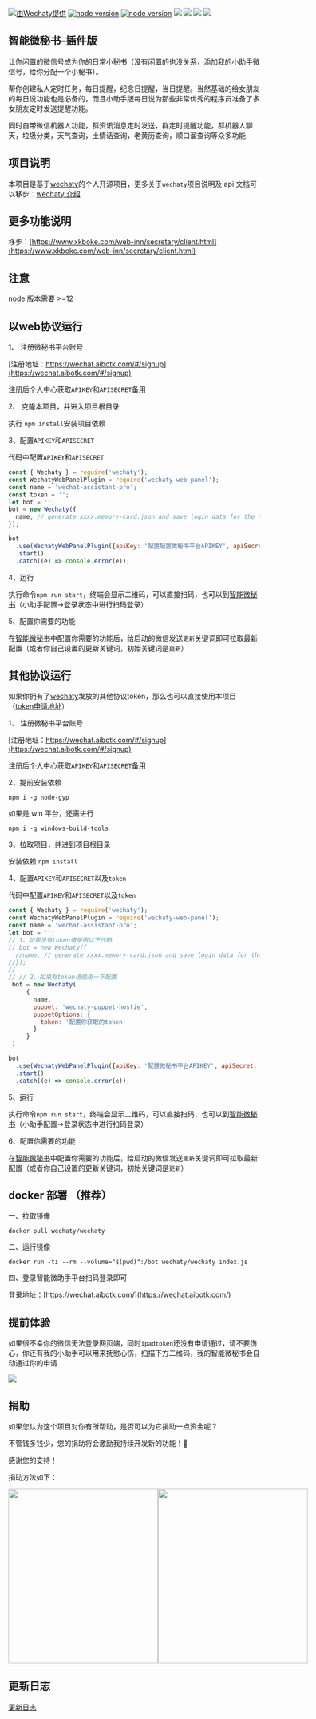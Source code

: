 [![ 由Wechaty提供 ](https://img.shields.io/badge/Powered%20By-Wechaty-blue.svg)](https://github.com/wechaty/wechaty)
[![node version](https://img.shields.io/badge/node-%3E%3D12-blue.svg)](http://nodejs.cn/download/)
[![node version](https://img.shields.io/badge/wechaty-%3E%3D0.50.7-blue.svg)](https://github.com/wechaty/wechaty)
![](https://img.shields.io/badge/Window-green.svg)
![](https://img.shields.io/badge/Mac-yellow.svg)
![](https://img.shields.io/badge/Centos-blue.svg)
[![](https://img.shields.io/badge/Docker-red.svg)]()

## 智能微秘书-插件版

让你闲置的微信号成为你的日常小秘书（没有闲置的也没关系，添加我的小助手微信号，给你分配一个小秘书）。

帮你创建私人定时任务，每日提醒，纪念日提醒，当日提醒。当然基础的给女朋友的每日说功能也是必备的，而且小助手版每日说为那些非常优秀的程序员准备了多女朋友定时发送提醒功能。

同时自带微信机器人功能，群资讯消息定时发送，群定时提醒功能，群机器人聊天，垃圾分类，天气查询，土情话查询，老黄历查询，顺口溜查询等众多功能

## 项目说明

本项目是基于[wechaty](https://github.com/wechaty/wechaty)的个人开源项目，更多关于`wechaty`项目说明及 api 文档可以移步：[wechaty 介绍](https://wechaty.js.org/v/zh/)

## 更多功能说明

移步：[https://www.xkboke.com/web-inn/secretary/client.html](https://www.xkboke.com/web-inn/secretary/client.html)

## 注意
node 版本需要 >=12

## 以web协议运行

1、 注册微秘书平台账号

[注册地址：https://wechat.aibotk.com/#/signup](https://wechat.aibotk.com/#/signup)

注册后个人中心获取`APIKEY`和`APISECRET`备用

2、 克隆本项目，并进入项目根目录

执行 `npm install`安装项目依赖

3、配置`APIKEY`和`APISECRET`

代码中配置`APIKEY`和`APISECRET`
```javascript
const { Wechaty } = require('wechaty');
const WechatyWebPanelPlugin = require('wechaty-web-panel');
const name = 'wechat-assistant-pro';
const token = '';
let bot = '';
bot = new Wechaty({
  name, // generate xxxx.memory-card.json and save login data for the next login
});

bot
  .use(WechatyWebPanelPlugin({apiKey: '配置配置微秘书平台APIKEY', apiSecret:'配置配置微秘书平台APISECRET'}))
  .start()
  .catch((e) => console.error(e));

```

4、运行

执行命令`npm run start`，终端会显示二维码，可以直接扫码，也可以到[智能微秘书](https://wechat.aibotk.com)（小助手配置->登录状态中进行扫码登录）

5、配置你需要的功能

在[智能微秘书](https://wechat.aibotk.com)中配置你需要的功能后，给启动的微信发送`更新`关键词即可拉取最新配置（或者你自己设置的更新关键词，初始关键词是`更新`）


## 其他协议运行

如果你拥有了[wechaty](https://github.com/wechaty/wechaty)发放的其他协议token，那么也可以直接使用本项目 （[token申请地址](https://github.com/juzibot/Welcome/wiki/Everything-about-Wechaty)）

1、 注册微秘书平台账号

[注册地址：https://wechat.aibotk.com/#/signup](https://wechat.aibotk.com/#/signup)

注册后个人中心获取`APIKEY`和`APISECRET`备用

2、提前安装依赖

```
npm i -g node-gyp
```

如果是 win 平台，还需进行

```
npm i -g windows-build-tools
```

3、拉取项目，并进到项目根目录

安装依赖 `npm install`

4、配置`APIKEY`和`APISECRET`以及`token`
  
  代码中配置`APIKEY`和`APISECRET`以及`token`
  ```javascript
  const { Wechaty } = require('wechaty');
  const WechatyWebPanelPlugin = require('wechaty-web-panel');
  const name = 'wechat-assistant-pro';
  let bot = '';
  // 1、如果没有token请使用以下代码
  // bot = new Wechaty({
    //name, // generate xxxx.memory-card.json and save login data for the next login
  //});
  //
  // // 2、如果有token请使用一下配置
   bot = new Wechaty(
       {
         name,
         puppet: 'wechaty-puppet-hostie',
         puppetOptions: {
           token: '配置你获取的token'
         }
       }
   )
  
  bot
    .use(WechatyWebPanelPlugin({apiKey: '配置微秘书平台APIKEY', apiSecret:'配置配置微秘书平台APISECRET'}))
    .start()
    .catch((e) => console.error(e));

  
  ```

5、运行
  
  执行命令`npm run start`，终端会显示二维码，可以直接扫码，也可以到[智能微秘书](https://wechat.aibotk.com)（小助手配置->登录状态中进行扫码登录）

6、配置你需要的功能

在[智能微秘书](https://wechat.aibotk.com)中配置你需要的功能后，给启动的微信发送`更新`关键词即可拉取最新配置（或者你自己设置的更新关键词，初始关键词是`更新`）


## docker 部署 （推荐）

一、拉取镜像

```shell script
docker pull wechaty/wechaty
```

二、运行镜像

```shell script
docker run -ti --rm --volume="$(pwd)":/bot wechaty/wechaty index.js
```

四、登录智能微助手平台扫码登录即可

登录地址：[https://wechat.aibotk.com/](https://wechat.aibotk.com/)

## 提前体验

如果很不幸你的微信无法登录网页端，同时`ipadtoken`还没有申请通过，请不要伤心，你还有我的小助手可以用来抚慰心伤，扫描下方二维码，我的智能微秘书会自动通过你的申请

![](https://user-gold-cdn.xitu.io/2019/2/28/1693401c6c3e6b02?w=430&h=430&f=png&s=53609)

## 捐助

如果您认为这个项目对你有所帮助，是否可以为它捐助一点资金呢？

不管钱多钱少，您的捐助将会激励我持续开发新的功能！🎉

感谢您的支持！

捐助方法如下：

<div style="display: flex;justify-content: flex-start">
<img width="300" height="350" src="http://image.xkboke.com/web-inn/aibotk-weixin.png" />
<img width="300" height="350" src="http://image.xkboke.com/web-inn/aibotk-alipay.png" />
</div>

## 更新日志

[更新日志](./CHANGELOG.md)
